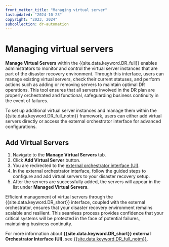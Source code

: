 ```yaml
---
front_matter_title: "Managing virtual server"
lastupdated: "2024-10-23"
copyright: "2023, 2024"
subcollection: dr-automation
---
```

# Managing virtual servers

**Manage Virtual Servers** within the {{site.data.keyword.DR_full}} enables administrators to monitor and control the virtual server instances that are part of the disaster recovery environment. Through this interface, users can manage existing virtual servers, check their current statuses, and perform actions such as adding or removing servers to maintain optimal DR operations. This tool ensures that all servers involved in the DR plan are properly orchestrated and functional, safeguarding business continuity in the event of failures.

To set up additional virtual server instances and manage them within the {{site.data.keyword.DR_full_notm}} framework, users can either add virtual servers directly or access the external orchestrator interface for advanced configurations.

## Add Virtual Servers

1. Navigate to the **Manage Virtual Servers** tab.
2. Click **Add Virtual Server** button.
3. You are redirected to the [external orchestrator interface (UI)]().
4. In the external orchestrator interface, follow the guided steps to configure and add virtual servers to your disaster recovery setup.
5. After the servers are successfully added, the servers will appear in the list under **Managed Virtual Servers**.

Efficient management of virtual servers through the {{site.data.keyword.DR_short}} interface, coupled with the external orchestrator, ensures that your disaster recovery environment remains scalable and resilient. This seamless process provides confidence that your critical systems will be protected in the face of potential failures, maintaining business continuity.

For more information about **{{site.data.keyword.DR_short}} external Orchestrator Interface (UI)**, see [{{site.data.keyword.DR_full_notm}}](https://www.ibm.com/docs/en/powervs).
